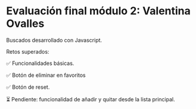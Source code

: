 

# Evaluación final módulo 2: Valentina Ovalles

Buscados desarrollado con Javascript. 

Retos superados: 

✅ Funcionalidades básicas.

✅ Botón de eliminar en favoritos

✅ Botón de reset. 

⏳ Pendiente: funcionalidad de añadir y quitar desde la lista principal.


